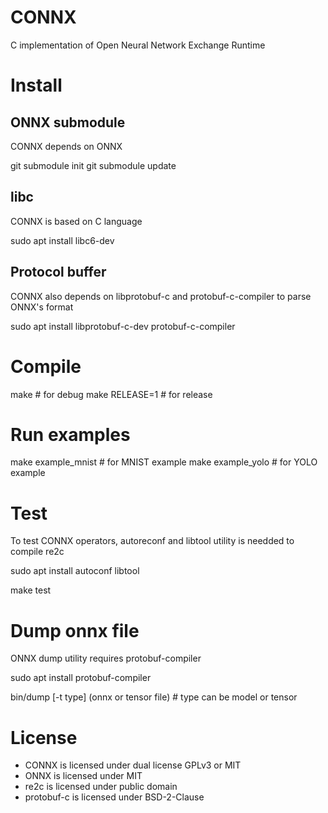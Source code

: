 # CONNX
C implementation of Open Neural Network Exchange Runtime

# Install
## ONNX submodule
CONNX depends on ONNX

git submodule init
git submodule update

## libc
CONNX is based on C language

sudo apt install libc6-dev

## Protocol buffer
CONNX also depends on libprotobuf-c and protobuf-c-compiler to parse ONNX's format

sudo apt install libprotobuf-c-dev protobuf-c-compiler

# Compile
make			# for debug
make RELEASE=1	# for release

# Run examples
make example_mnist	# for MNIST example
make example_yolo	# for YOLO example

# Test
To test CONNX operators, autoreconf and libtool utility is needded to compile re2c

sudo apt install autoconf libtool

make test

# Dump onnx file
ONNX dump utility requires protobuf-compiler

sudo apt install protobuf-compiler

bin/dump [-t type] (onnx or tensor file)	# type can be model or tensor

# License
 * CONNX is licensed under dual license GPLv3 or MIT
 * ONNX is licensed under MIT
 * re2c is licensed under public domain
 * protobuf-c is licensed under BSD-2-Clause
